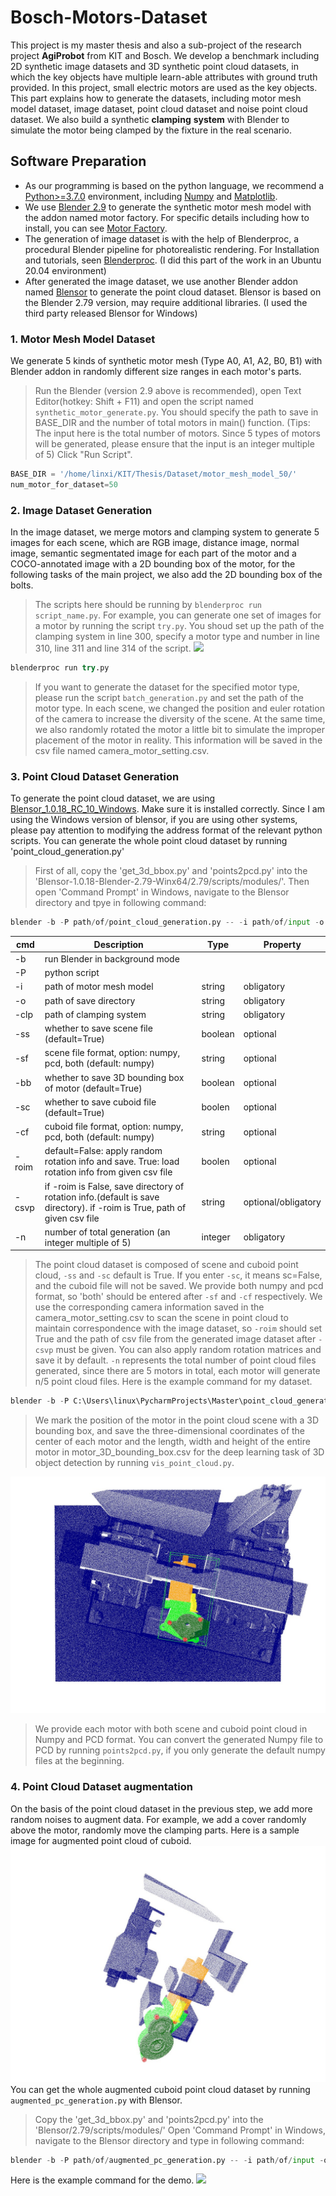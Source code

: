 # Bosch-Motors-Dataset
This project is my master thesis and also a sub-project of the research project **AgiProbot** from KIT and Bosch. We develop a benchmark including 2D synthetic image datasets and 3D synthetic point cloud datasets, in which the key objects have multiple learn-able attributes with ground truth provided. In this project, small electric motors are used as the key objects. This part explains how to generate the datasets, including motor mesh model dataset, image dataset, point cloud dataset and noise point cloud dataset. We also build a synthetic **clamping** **system** with Blender to simulate the motor being clamped by the fixture in the real scenario.
## Software Preparation
* As our programming is based on the python language, we recommend a [Python>=3.7.0](https://www.python.org/) environment, including [Numpy](https://numpy.org/) and [Matplotlib](https://matplotlib.org/).
* We use [Blender 2.9](https://www.blender.org/) to generate the synthetic motor mesh model with the addon named motor factory. For specific details including how to install, you can see [Motor Factory](https://github.com/cold-soda-jay/blenderMotorFactoryVer2.0).
* The generation of image dataset is with the help of Blenderproc, a procedural Blender pipeline for photorealistic rendering. For Installation and tutorials, seen [Blenderproc](https://github.com/DLR-RM/BlenderProc). (I did this part of the work in an Ubuntu 20.04 environment)
* After generated the image dataset, we use another Blender addon named [Blensor](https://www.blensor.org/) to generate the point cloud dataset. Blensor is based on the Blender 2.79 version, may require additional libraries. (I used the third party released Blensor for Windows)
### 1. Motor Mesh Model Dataset 
We generate 5 kinds of synthetic motor mesh (Type A0, A1, A2, B0, B1) with Blender addon in randomly different size ranges in each motor's parts. 
> Run the Blender (version 2.9 above is recommended), open Text Editor(hotkey: Shift + F11) and open the script named `synthetic_motor_generate.py`. You should specify the path to save in BASE_DIR and the number of total motors in main() function. (Tips: The input here is the total number of motors. Since 5 types of motors will be generated, please ensure that the input is an integer multiple of 5) Click "Run Script".
```python
BASE_DIR = '/home/linxi/KIT/Thesis/Dataset/motor_mesh_model_50/' 
num_motor_for_dataset=50
```
### 2. Image Dataset Generation
In the image dataset, we merge motors and clamping system to generate 5 images for each scene, which are RGB image, distance image, normal image, semantic segmentated image for each part of the motor and a COCO-annotated image with a 2D bounding box of the motor, for the following tasks of the main project, we also add the 2D bounding box of the bolts. 
> The scripts here should be running by `blenderproc run script_name.py`. For example, you can generate one set of images for a motor by running the script `try.py`. You shoud set up the path of the clamping system in line 300, specify a motor type and number in line 310, line 311 and line 314 of the script.
![](https://github.com/LinxiQIU/Bosch-Motors-Dataset-generate/blob/main/try_setup.png)
```python
blenderproc run try.py 
```
> If you want to generate the dataset for the specified motor type, please run the script `batch_generation.py` and set the path of the motor type.
In each scene, we changed the position and euler rotation of the camera to increase the diversity of the scene. At the same time, we also randomly rotated the motor a little bit to simulate the improper placement of the motor in reality. This information will be saved in the csv file named camera_motor_setting.csv.
### 3. Point Cloud Dataset Generation
To generate the point cloud dataset, we are using [Blensor_1.0.18_RC_10_Windows](https://www.blensor.org/pages/downloads.html). Make sure it is installed correctly. Since I am using the Windows version of blensor, if you are using other systems, please pay attention to modifying the address format of the relevant python scripts. You can generate the whole point cloud dataset by running 'point_cloud_generation.py'
> First of all, copy the 'get_3d_bbox.py' and 'points2pcd.py' into the 'Blensor-1.0.18-Blender-2.79-Winx64/2.79/scripts/modules/'.
> Then open 'Command Prompt' in Windows, navigate to the Blensor directory and tpye in following command:
```python
blender -b -P path/of/point_cloud_generation.py -- -i path/of/input -o path/of/output -clp path/of/clamping_system -ss(save scene) -sf(scene file format) -bb(3d bounding box) -sc(save cuboid) -cf(cuboid file format) -roim(rotation from image dataset) -csvp path/of/csv -n(number of generation)
```

| cmd  | Description          | Type | Property |
| ------- | ----------------------------------------------------------| --- | ---------- |
| -b   | run Blender in background mode                        |       |            |
| -P   | python script                                          |      |            |
| -i   | path of motor mesh model                                | string     | obligatory |
| -o   | path of save directory                                  | string     | obligatory |
| -clp | path of clamping system                                 | string     | obligatory |
| -ss   | whether to save scene file (default=True)               | boolean    | optional   |
| -sf   | scene file format, option: numpy, pcd, both (default: numpy)  | string | optional |
| -bb   | whether to save 3D bounding box of motor (default=True)    | boolean |  optional  |
| -sc   | whether to save cuboid file (default=True)     | boolen | optional |
| -cf   | cuboid file format, option: numpy, pcd, both (default: numpy)  | string | optional |
| -roim | default=False: apply random rotation info and save. True: load rotation info from given csv file  | boolen  | optional |
| -csvp | if -roim is False, save directory of rotation info.(default is save directory). if -roim is True, path of given csv file | string | optional/obligatory |
| -n    | number of total generation (an integer multiple of 5)     | integer | obligatory  |

> The point cloud dataset is composed of scene and cuboid point cloud, `-ss` and `-sc` default is True. If you enter `-sc`, it means sc=False, and the cuboid file will not be saved. We provide both numpy and pcd format, so 'both' should be entered after `-sf` and `-cf` respectively. We use the corresponding camera information saved in the camera_motor_setting.csv to scan the scene in point cloud to maintain correspondence with the image dataset, so `-roim` should set True and the path of csv file from the generated image dataset after `-csvp` must be given. You can also apply random rotation matrices and save it by default. `-n` represents the total number of point cloud files generated, since there are 5 motors in total, each motor will generate n/5 point cloud files. Here is the example command for my dataset.
```python
blender -b -P C:\Users\linux\PycharmProjects\Master\point_cloud_generation.py -- -i E:\motor_mesh_model -o E:\point_cloud_dataset -sf both -cf both -roim -csvp E:\image_dataset_50 -n 50
```

> We mark the position of the motor in the point cloud scene with a 3D bounding box, and save the three-dimensional coordinates of the center of each motor and the length, width and height of the entire motor in motor_3D_bounding_box.csv for the deep learning task of 3D object detection by running `vis_point_cloud.py`.

![](https://github.com/LinxiQIU/Motor_Datasets_Generation/blob/master/images/scene_img.jpg)
> We provide each motor with both scene and cuboid point cloud in Numpy and PCD format. You can convert the generated Numpy file to PCD by running `points2pcd.py`, if you only generate the default numpy files at the beginning.
### 4. Point Cloud Dataset augmentation
On the basis of the point cloud dataset in the previous step, we add more random noises to augment data. For example, we add a cover randomly above the motor, randomly move the clamping parts. Here is a sample image for augmented point cloud of cuboid.  
![](https://github.com/LinxiQIU/Motor_Datasets_Generation/blob/master/images/cuboid_img.jpg)
You can get the whole augmented cuboid point cloud dataset by running `augmented_pc_generation.py` with Blensor. 
> Copy the 'get_3d_bbox.py' and 'points2pcd.py' into the 'Blensor/2.79/scripts/modules/'
> Open 'Command Prompt' in Windows, navigate to the Blensor directory and type in following command:
```python
blender -b -P path/of/augmented_pc_generation.py -- -i path/of/input -o path/of/output -clp path/of/clamping_system -ss(save scene) -sf(scene file format) -bb(3d bounding box) -sc(save cuboid) -cf(cuboid file format) -roim(rotation from image dataset) -csvp path/of/csv -n(number of generation)
```
Here is the example command for the demo.
![](https://github.com/LinxiQIU/Bosch-Motors-Dataset-generate/blob/main/blensor_cmd.png)
